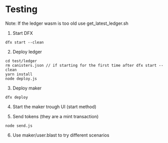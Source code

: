 # Testing


Note: If the ledger wasm is too old use get_latest_ledger.sh

1) Start DFX
```
dfx start --clean
```

2) Deploy ledger 

```
cd test/ledger
rm canisters.json // if starting for the first time after dfx start --clean
yarn install
node deploy.js
```

3) Deploy maker
```
dfx deploy
```

4) Start the maker trough UI (start method)

5) Send tokens (they are a mint transaction)
```
node send.js
```

6) Use maker/user.blast to try different scenarios